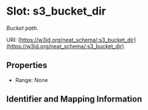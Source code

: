 # Slot: s3_bucket_dir
_Bucket path._


URI: [https://w3id.org/neat_schema/:s3_bucket_dir](https://w3id.org/neat_schema/:s3_bucket_dir)



<!-- no inheritance hierarchy -->


## Properties

 * Range: None



## Identifier and Mapping Information





